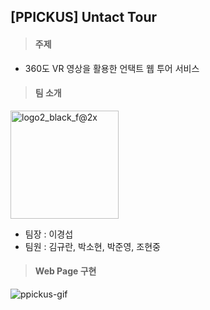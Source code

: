 ## [PPICKUS] Untact Tour

> #### 주제

- 360도 VR 영상을 활용한 언택트 웹 투어 서비스



> #### 팀 소개

<img width="173" alt="logo2_black_f@2x" src="https://user-images.githubusercontent.com/57716832/94366975-70e69500-0116-11eb-821b-089995254fe9.png">

- 팀장 : 이경섭
- 팀원 : 김규란, 박소현, 박준영, 조현중



> #### Web Page 구현

![ppickus-gif](https://user-images.githubusercontent.com/57716832/94367379-477b3880-0119-11eb-8a9c-64c383a0a115.gif)